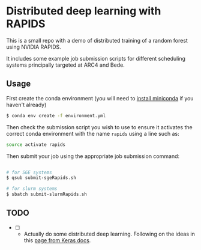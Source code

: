 # Distributed deep learning with RAPIDS

This is a small repo with a demo of distributed training of a random forest using NVIDIA RAPIDS. 

It includes some example job submission scripts for different scheduling systems principally targeted at ARC4 and Bede.

## Usage

First create the conda environment (you will need to [install miniconda](https://docs.conda.io/en/latest/miniconda.html) if you haven't already)

```bash
$ conda env create -f environment.yml
```
Then check the submission script you wish to use to ensure it activates the correct conda environment with the name `rapids` using a line such as:

```bash
source activate rapids
```

Then submit your job using the appropriate job submission command:
```bash

# for SGE systems
$ qsub submit-sgeRapids.sh

# for slurm systems
$ sbatch submit-slurmRapids.sh

```

## TODO
- [ ] - Actually do some distributed deep learning. Following on the ideas in this [page from Keras docs](https://keras.io/guides/distributed_training/).
